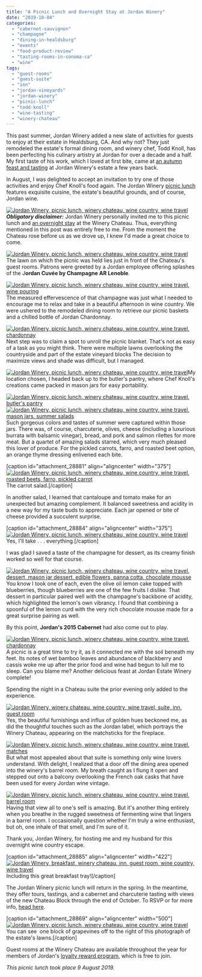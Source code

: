 ```yaml
---
title: "A Picnic Lunch and Overnight Stay at Jordan Winery"
date: "2019-10-04"
categories: 
  - "cabernet-sauvignon"
  - "champagne"
  - "dining-in-healdsburg"
  - "events"
  - "food-product-review"
  - "tasting-rooms-in-sonoma-ca"
  - "wine"
tags: 
  - "guest-rooms"
  - "guest-suite"
  - "inn"
  - "jordan-vineyards"
  - "jordan-winery"
  - "picnic-lunch"
  - "todd-knoll"
  - "wine-tasting"
  - "winery-chateau"
---
```


This past summer, Jordan Winery added a new slate of activities for guests to enjoy at their estate in Healdsburg, CA. And why not? They just remodeled the estate's formal dining room, and winery chef, Todd Knoll, has been perfecting his culinary artistry at Jordan for over a decade and a half. My first taste of his work, which I loved at first bite, came at [an autumn feast and tasting](https://thegourmez.com/2018/08/27/caviar-cabernet-sauvignon-jordan-winery-pairing/) at Jordan Winery's estate a few years back.

In August, I was delighted to accept an invitation to try one of those activities and enjoy Chef Knoll's food again. The Jordan Winery [picnic lunch](https://www.jordanwinery.com/events/picnic-lunch-jordan-winery-2) features exquisite cuisine, the estate's beautiful grounds, and of course, Jordan wine.

[![Jordan Winery, picnic lunch, winery chateau, wine country, wine travel](https://thegourmez.com/wp-content/uploads/sites/5/2019/10/Jordan-Winery-Picnic-090-429x500.jpg)](https://thegourmez.com/wp-content/uploads/sites/5/2019/10/Jordan-Winery-Picnic-090.jpg)**_Obligatory disclaimer:_** Jordan Winery personally invited me to this picnic lunch and [an overnight stay](https://www.jordanwinery.com/rewards/a-night-at-the-estate-november-april) at the Winery Chateau. Thus, everything mentioned in this post was entirely free to me. From the moment the Chateau rose before us as we drove up, I knew I'd made a great choice to come.

[![Jordan Winery, picnic lunch, winery chateau, wine country, wine travel](https://thegourmez.com/wp-content/uploads/sites/5/2019/10/Jordan-Winery-Picnic-033-500x308.jpg)](https://thegourmez.com/wp-content/uploads/sites/5/2019/10/Jordan-Winery-Picnic-033.jpg)The lawn on which the picnic was held lies just in front of the Chateau's guest rooms. Patrons were greeted by a Jordan employee offering splashes of the J**ordan Cuvée by Champagne AR Lenoble**.

[![Jordan Winery, picnic lunch, winery chateau, wine country, wine travel, wine pouring](https://thegourmez.com/wp-content/uploads/sites/5/2019/10/Jordan-Winery-Picnic-051-500x357.jpg)](https://thegourmez.com/wp-content/uploads/sites/5/2019/10/Jordan-Winery-Picnic-051.jpg)The measured effervescence of that champagne was just what I needed to encourage me to relax and take in a beautiful afternoon in wine country. We were ushered to the remodeled dining room to retrieve our picnic baskets and a chilled bottle of Jordan Chardonnay.

[![Jordan Winery, picnic lunch, winery chateau, wine country, wine travel, chardonnay](https://thegourmez.com/wp-content/uploads/sites/5/2019/10/Jordan-Winery-Picnic-091-375x500.jpg)](https://thegourmez.com/wp-content/uploads/sites/5/2019/10/Jordan-Winery-Picnic-091.jpg)Next step was to claim a spot to unroll the picnic blanket. That's not as easy of a task as you might think. There were multiple lawns overlooking the countryside and part of the estate vineyard blocks The decision to maximize views and shade was difficult, but I managed.

[![Jordan Winery, picnic lunch, winery chateau, wine country, wine travel](https://thegourmez.com/wp-content/uploads/sites/5/2019/10/Jordan-Winery-Picnic-068-354x500.jpg)](https://thegourmez.com/wp-content/uploads/sites/5/2019/10/Jordan-Winery-Picnic-068.jpg)My location chosen, I headed back up to the butler's pantry, where Chef Knoll's creations came packed in mason jars for easy portability.

[![Jordan Winery, picnic lunch, winery chateau, wine country, wine travel, butler's pantry](https://thegourmez.com/wp-content/uploads/sites/5/2019/10/Jordan-Winery-Picnic-055-361x500.jpg)](https://thegourmez.com/wp-content/uploads/sites/5/2019/10/Jordan-Winery-Picnic-055.jpg) [![Jordan Winery, picnic lunch, winery chateau, wine country, wine travel, mason jars, summer salads](https://thegourmez.com/wp-content/uploads/sites/5/2019/10/Jordan-Winery-Picnic-062-356x500.jpg)](https://thegourmez.com/wp-content/uploads/sites/5/2019/10/Jordan-Winery-Picnic-062.jpg)Such gorgeous colors and tastes of summer were captured within those jars. There was, of course, charcuterie, olives, cheese (including a luxurious burrata with balsamic vinegar), bread, and pork and salmon rilettes for more meat. But a quartet of amazing salads starred, which very much pleased this lover of produce. For the pickled carrots, farro, and roasted beet option, an orange thyme dressing enlivened each bite.

\[caption id="attachment\_28881" align="aligncenter" width="375"\][![Jordan Winery, picnic lunch, winery chateau, wine country, wine travel, roasted beets, farro, pickled carrot](https://thegourmez.com/wp-content/uploads/sites/5/2019/10/Jordan-Winery-Picnic-086-375x500.jpg)](https://thegourmez.com/wp-content/uploads/sites/5/2019/10/Jordan-Winery-Picnic-086.jpg) The carrot salad.\[/caption\]

In another salad, I learned that cantaloupe and tomato make for an unexpected but amazing complement. It balanced sweetness and acidity in a new way for my taste buds to appreciate. Each jar opened or bite of cheese provided a succulent surprise.

\[caption id="attachment\_28884" align="aligncenter" width="375"\][![Jordan Winery, picnic lunch, winery chateau, wine country, wine travel](https://thegourmez.com/wp-content/uploads/sites/5/2019/10/Jordan-Winery-Picnic-092-375x500.jpg)](https://thegourmez.com/wp-content/uploads/sites/5/2019/10/Jordan-Winery-Picnic-092.jpg) Yes, I'll take . . . everything.\[/caption\]

I was glad I saved a taste of the champagne for dessert, as its creamy finish worked so well for that course.

[![Jordan Winery, picnic lunch, winery chateau, wine country, wine travel, dessert, mason jar dessert, edible flowers, panna cotta, chocolate mousse](https://thegourmez.com/wp-content/uploads/sites/5/2019/10/Jordan-Winery-Picnic-064-500x334.jpg)](https://thegourmez.com/wp-content/uploads/sites/5/2019/10/Jordan-Winery-Picnic-064.jpg)You know I took one of each, even the olive oil lemon cake topped with blueberries, though blueberries are one of the few fruits I dislike. That dessert in particular paired well with the champagne's backbone of acidity, which highlighted the lemon's own vibrancy. I found that combining a spoonful of the lemon curd with the very rich chocolate mousse made for a great surprise pairing as well.

By this point, **Jordan's 2015 Cabernet** had also come out to play.

[![Jordan Winery, picnic lunch, winery chateau, wine country, wine travel, chardonnay](https://thegourmez.com/wp-content/uploads/sites/5/2019/10/Jordan-Winery-Picnic-066-362x500.jpg)](https://thegourmez.com/wp-content/uploads/sites/5/2019/10/Jordan-Winery-Picnic-066.jpg)A picnic is a great time to try it, as it connected me with the soil beneath my feet. Its notes of wet bamboo leaves and abundance of blackberry and cassis woke me up after the prior food and wine had begun to lull me to sleep. Can you blame me? Another delicious feast at Jordan Estate Winery complete!

Spending the night in a Chateau suite the prior evening only added to the experience.

[![Jordan Winery, winery chateau, wine country, wine travel, suite, inn, guest room](https://thegourmez.com/wp-content/uploads/sites/5/2019/10/Jordan-Winery-Picnic-018-500x303.jpg)](https://thegourmez.com/wp-content/uploads/sites/5/2019/10/Jordan-Winery-Picnic-018.jpg)Yes, the beautiful furnishings and influx of golden hues beckoned me, as did the thoughtful touches such as the Jordan label, which portrays the Winery Chateau, appearing on the matchsticks for the fireplace.

[![Jordan Winery, picnic lunch, winery chateau, wine country, wine travel, matches](https://thegourmez.com/wp-content/uploads/sites/5/2019/10/Jordan-Winery-Picnic-012-249x500.jpg)](https://thegourmez.com/wp-content/uploads/sites/5/2019/10/Jordan-Winery-Picnic-012.jpg)But what most appealed about that suite is something only wine lovers understand. With delight, I realized that a door off the dining area opened into the winery's barrel room. My breath caught as I flung it open and stepped out onto a balcony overlooking the French oak casks that have been used for every Jordan wine vintage.

[![Jordan Winery, picnic lunch, winery chateau, wine country, wine travel, barrel room](https://thegourmez.com/wp-content/uploads/sites/5/2019/10/Jordan-Winery-Picnic-080-500x375.jpg)](https://thegourmez.com/wp-content/uploads/sites/5/2019/10/Jordan-Winery-Picnic-080.jpg)Having that view all to one's self is amazing. But it's another thing entirely when you breathe in the rugged sweetness of fermenting wine that lingers in a barrel room. I occasionally question whether I'm truly a wine enthusiast, but oh, one inhale of that smell, and I'm sure of it.

Thank you, Jordan Winery, for hosting me and my husband for this overnight wine country escape.

\[caption id="attachment\_28885" align="aligncenter" width="422"\][![Jordan Winery, breakfast, winery chateau, inn, guest room, wine country, wine travel](https://thegourmez.com/wp-content/uploads/sites/5/2019/10/Jordan-Winery-Picnic-085-422x500.jpg)](https://thegourmez.com/wp-content/uploads/sites/5/2019/10/Jordan-Winery-Picnic-085.jpg) Including this great breakfast tray!\[/caption\]

The Jordan Winery picnic lunch will return in the spring. In the meantime, they offer tours, tastings, and a cabernet and charcuterie tasting with views of the new Chateau Block through the end of October. To RSVP or for more info, [head here](https://www.jordanwinery.com/visit/tours-and-tastings/chateau-block-outdoor-wine-tasting).

\[caption id="attachment\_28869" align="aligncenter" width="500"\][![Jordan Winery, picnic lunch, winery chateau, wine country, wine travel](https://thegourmez.com/wp-content/uploads/sites/5/2019/10/Jordan-Winery-Picnic-037-500x160.jpg)](https://thegourmez.com/wp-content/uploads/sites/5/2019/10/Jordan-Winery-Picnic-037.jpg) You can see  one block of grapevines off to the right of this photograph of the estate's lawns.\[/caption\]

Guest rooms at the Winery Chateau are available throughout the year for members of Jordan's [loyalty reward program](https://www.jordanwinery.com/rewards/join), which is free to join.

_This picnic lunch took place 9 August 2019._
